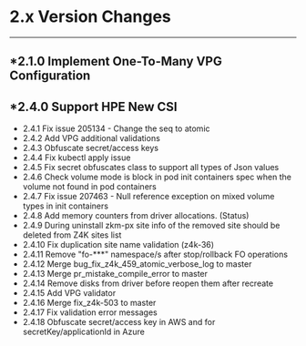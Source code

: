 2.x Version Changes
===================
-------------------
*2.1.0 Implement One-To-Many VPG Configuration
----------------------------------------------
*2.4.0 Support HPE New CSI
--------------------------
* 2.4.1 Fix issue 205134 - Change the seq to atomic
* 2.4.2 Add VPG additional validations
* 2.4.3 Obfuscate secret/access keys
* 2.4.4 Fix kubectl apply issue
* 2.4.5 Fix secret obfuscates class to support all types of Json values
* 2.4.6 Check volume mode is block in pod init containers spec when the volume not found in pod containers
* 2.4.7 Fix issue 207463 - Null reference exception on mixed volume types in init containers
* 2.4.8 Add memory counters from driver allocations. (Status)
* 2.4.9 During uninstall zkm-px site info of the removed site should be deleted from Z4K sites list
* 2.4.10 Fix duplication site name validation (z4k-36)
* 2.4.11 Remove "fo-***" namespace/s after stop/rollback FO operations
* 2.4.12 Merge bug_fix_z4k_459_atomic_verbose_log to master
* 2.4.13 Merge pr_mistake_compile_error to master
* 2.4.14 Remove disks from driver before reopen them after recreate
* 2.4.15 Add VPG validator
* 2.4.16 Merge fix_z4k-503 to master
* 2.4.17 Fix validation error messages
* 2.4.18 Obfuscate secret/access key in AWS and for secretKey/applicationId in Azure
